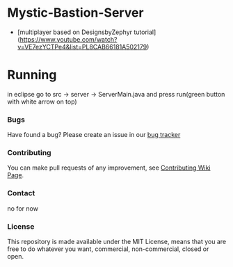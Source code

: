 # Mystic-Bastion-Server

* [multiplayer based on DesignsbyZephyr tutorial] (https://www.youtube.com/watch?v=VE7ezYCTPe4&list=PL8CAB66181A502179)

# Running
in eclipse go to src -> server -> ServerMain.java and press run(green button with white arrow on top)

### Bugs

Have found a bug? Please create an issue in our [bug tracker](https://github.com/Radseq/Mystic-Bastion-Server/issues)

### Contributing

You can make pull requests of any improvement, see [Contributing Wiki Page](https://github.com/Radseq/Mystic-Bastion-Server/graphs/contributors).

### Contact

no for now

### License

This repository is made available under the MIT License, means that you are free
to do whatever you want, commercial, non-commercial, closed or open.